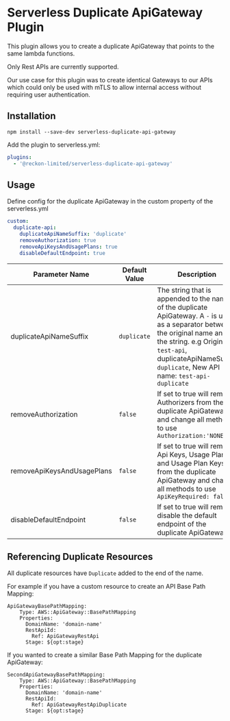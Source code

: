 # Serverless Duplicate ApiGateway Plugin

This plugin allows you to create a duplicate ApiGateway that points to the same lambda functions.

Only Rest APIs are currently supported.

Our use case for this plugin was to create identical Gateways to our APIs which could only be used with mTLS to allow internal access without requiring user authentication.

## Installation

```
npm install --save-dev serverless-duplicate-api-gateway
```

Add the plugin to serverless.yml:

```yaml
plugins:
  - '@reckon-limited/serverless-duplicate-api-gateway'
```

## Usage

Define config for the duplicate ApiGateway in the custom property of the serverless.yml

```yaml
custom:
  duplicate-api:
    duplicateApiNameSuffix: 'duplicate'
    removeAuthorization: true
    removeApiKeysAndUsagePlans: true
    disableDefaultEndpoint: true
```

| Parameter Name             | Default Value | Description                                                                                                                                                                                                                                   |
| -------------------------- | ------------- | --------------------------------------------------------------------------------------------------------------------------------------------------------------------------------------------------------------------------------------------- |
| duplicateApiNameSuffix     | `duplicate`   | The string that is appended to the name of the duplicate ApiGateway. A `-` is used as a separator between the original name and the string. e.g Original: `test-api`, duplicateApiNameSuffix: `duplicate`, New API name: `test-api-duplicate` |
| removeAuthorization        | `false`       | If set to true will remove Authorizers from the duplicate ApiGateway and change all methods to use `Authorization:'NONE'`                                                                                                                     |
| removeApiKeysAndUsagePlans | `false`       | If set to true will remove Api Keys, Usage Plans and Usage Plan Keys from the duplicate ApiGateway and change all methods to use `ApiKeyRequired: false`                                                                                      |
| disableDefaultEndpoint     | `false`       | If set to true will remove disable the default endpoint of the duplicate ApiGateway.                                                                                                                                                          |

## Referencing Duplicate Resources

All duplicate resources have `Duplicate` added to the end of the name.

For example if you have a custom resource to create an API Base Path Mapping:

```
ApiGatewayBasePathMapping:
    Type: AWS::ApiGateway::BasePathMapping
    Properties:
      DomainName: 'domain-name'
      RestApiId:
        Ref: ApiGatewayRestApi
      Stage: ${opt:stage}
```

If you wanted to create a similar Base Path Mapping for the duplicate ApiGateway:

```
SecondApiGatewayBasePathMapping:
    Type: AWS::ApiGateway::BasePathMapping
    Properties:
      DomainName: 'domain-name'
      RestApiId:
        Ref: ApiGatewayRestApiDuplicate
      Stage: ${opt:stage}
```
